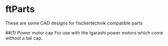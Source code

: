 # ftParts
These are some CAD designs for fischertechnik compatible parts

##(1) Power motor cap
For use with the Igarashi power motors which come without a tail cap.
